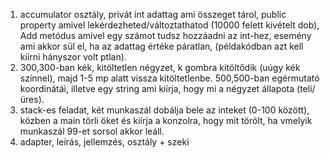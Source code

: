 1) accumulator osztály, privát int adattag ami összeget tárol, public property amivel lekérdezheted/változtathatod (10000 felett kivételt dob),
   Add metódus amivel egy számot tudsz hozzáadni az int-hez, esemény ami akkor sül el, ha az adattag értéke páratlan,
   (példakódban azt kell kiírni hányszor volt ptlan).
3) 300,300-ban kék, kitöltetlen négyzet, k gombra kitöltődik (uúgy kék színnel),
   majd 1-5 mp alatt vissza kitöltetlenbe. 500,500-ban egérmutató koordinátái,
   illetve egy string ami kiírja, hogy mi a négyzet állapota (teli/üres).
3) stack-es feladat, két munkaszál dobálja bele az inteket (0-100 között),
   közben a main törli öket és kiírja a konzolra, hogy mit törölt,
   ha vmelyik munkaszál 99-et sorsol akkor leáll.
4) adapter, leírás, jellemzés, osztály + szeki
